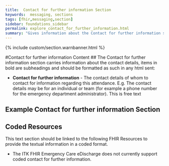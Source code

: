 ```yaml
---
title:  Contact for further information Section
keywords:  messaging, sections
tags: [fhir,messaging,section]
sidebar: foundations_sidebar
permalink: explore_contact_for_further_information.html
summary: "Gives information about the Contact for further information section"
---
```


{% include custom/section.warnbanner.html %}

#Contact for further information Content ##
The Contact for further information section carries information about the contact details, items in bold are subheadings and should be formatted as such in any html sent:


- **Contact for further information** - The contact details of whom to contact for information regarding this attendance.  E.g. The contact details may be for an individual or team (for example a phone number for the emergency department administrator). This is free text


##  Example Contact for further information Section ##

<script src="https://gist.github.com/IOPS-DEV/2fc82c41a8105e6cb66b03c59dccdc24.js"></script>

## Coded Resources ##

This text section should be linked to the following FHIR Resources to provide the textual information in a coded format.

- The ITK FHIR Emergency Care eDischarge does not currently support coded contact for further information.






